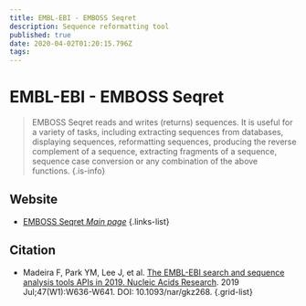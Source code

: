 ```yaml
---
title: EMBL-EBI - EMBOSS Seqret
description: Sequence reformatting tool
published: true
date: 2020-04-02T01:20:15.796Z
tags: 
---
```


# EMBL-EBI - EMBOSS Seqret

> EMBOSS Seqret reads and writes (returns) sequences. It is useful for a variety of tasks, including extracting sequences from databases, displaying sequences, reformatting sequences, producing the reverse complement of a sequence, extracting fragments of a sequence, sequence case conversion or any combination of the above functions. 
{.is-info}

## Website

- [EMBOSS Seqret *Main page*](https://www.ebi.ac.uk/Tools/sfc/emboss_seqret/)
{.links-list}

## Citation

- Madeira F, Park YM, Lee J, et al. [The EMBL-EBI search and sequence analysis tools APIs in 2019. Nucleic Acids Research](http://europepmc.org/article/MED/30976793). 2019 Jul;47(W1):W636-W641. DOI: 10.1093/nar/gkz268. 
{.grid-list}